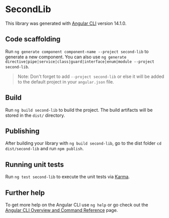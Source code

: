 # SecondLib

This library was generated with [Angular CLI](https://github.com/angular/angular-cli) version 14.1.0.

## Code scaffolding

Run `ng generate component component-name --project second-lib` to generate a new component. You can also use `ng generate directive|pipe|service|class|guard|interface|enum|module --project second-lib`.
> Note: Don't forget to add `--project second-lib` or else it will be added to the default project in your `angular.json` file. 

## Build

Run `ng build second-lib` to build the project. The build artifacts will be stored in the `dist/` directory.

## Publishing

After building your library with `ng build second-lib`, go to the dist folder `cd dist/second-lib` and run `npm publish`.

## Running unit tests

Run `ng test second-lib` to execute the unit tests via [Karma](https://karma-runner.github.io).

## Further help

To get more help on the Angular CLI use `ng help` or go check out the [Angular CLI Overview and Command Reference](https://angular.io/cli) page.
